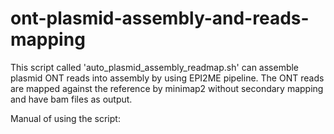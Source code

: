 # ont-plasmid-assembly-and-reads-mapping

This script called 'auto_plasmid_assembly_readmap.sh' can assemble plasmid ONT reads into assembly by using EPI2ME pipeline. The ONT reads are mapped against the reference by minimap2 without secondary mapping and have bam files as output. 

Manual of using the script:
